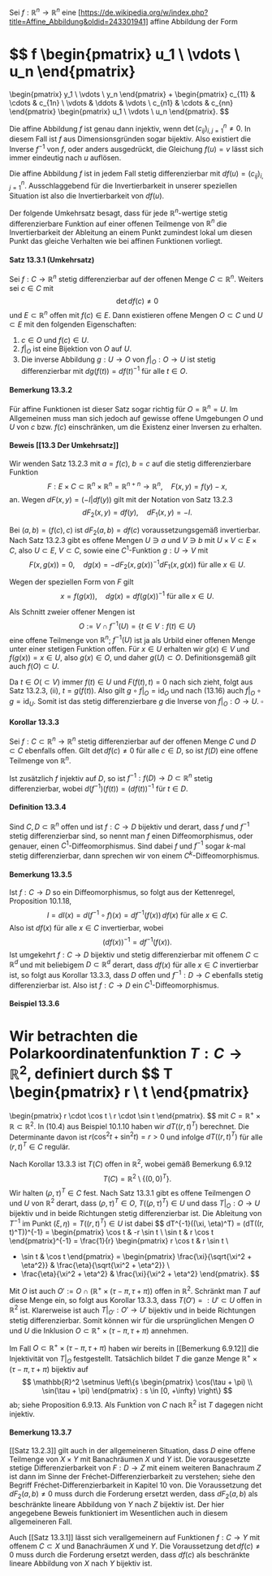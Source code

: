 Sei $f : \mathbb{R}^n \rightarrow \mathbb{R}^n$ eine [https://de.wikipedia.org/w/index.php?title=Affine_Abbildung&oldid=243301941] affine Abbildung der Form

$$
f
\begin{pmatrix}
u_1 \\
\vdots \\
u_n
\end{pmatrix}
=
\begin{pmatrix}
y_1 \\
\vdots \\
y_n
\end{pmatrix}
+
\begin{pmatrix}
c_{11} & \cdots & c_{1n} \\
\vdots & \ddots & \vdots \\
c_{n1} & \cdots & c_{nn}
\end{pmatrix}
\begin{pmatrix}
u_1 \\
\vdots \\
u_n
\end{pmatrix}.
$$

Die affine Abbildung $f$ ist genau dann injektiv, wenn $\det (c_{ij})_{i,j=1}^n \neq 0$. In diesem Fall ist $f$ aus Dimensionsgründen sogar bijektiv. Also existiert die Inverse $f^{-1}$ von $f$, oder anders ausgedrückt, die Gleichung $f(u) = v$ lässt sich immer eindeutig nach $u$ auflösen.

Die affine Abbildung $f$ ist in jedem Fall stetig differenzierbar mit $df(u) = (c_{ij})_{i,j=1}^n$. Ausschlaggebend für die Invertierbarkeit in unserer speziellen Situation ist also die Invertierbarkeit von $df(u)$.

Der folgende Umkehrsatz besagt, dass für jede $\mathbb{R}^n$-wertige stetig differenzierbare Funktion auf einer offenen Teilmenge von $\mathbb{R}^n$ die Invertierbarkeit der Ableitung an einem Punkt zumindest lokal um diesen Punkt das gleiche Verhalten wie bei affinen Funktionen vorliegt.

#### Satz 13.3.1 (Umkehrsatz)

Sei $f : C \rightarrow \mathbb{R}^n$ stetig differenzierbar auf der offenen Menge $C \subset \mathbb{R}^n$. Weiters sei $c \in C$ mit
$$
\det df(c) \neq 0
$$
und $E \subset \mathbb{R}^n$ offen mit $f(c) \in E$. Dann existieren offene Mengen $O \subset C$ und $U \subset E$ mit den folgenden Eigenschaften:

1. $c \in O$ und $f(c) \in U$.
2. $f|_O$ ist eine Bijektion von $O$ auf $U$.
3. Die inverse Abbildung $g : U \rightarrow O$ von $f|_O : O \rightarrow U$ ist stetig differenzierbar mit $dg(f(t)) = df(t)^{-1}$ für alle $t \in O$.

#### Bemerkung 13.3.2
Für affine Funktionen ist dieser Satz sogar richtig für $O = \mathbb{R}^n = U$. Im Allgemeinen muss man sich jedoch auf gewisse offene Umgebungen $O$ und $U$ von $c$ bzw. $f(c)$ einschränken, um die Existenz einer Inversen zu erhalten.

#### Beweis  [[13.3 Der Umkehrsatz]]
Wir wenden Satz 13.2.3 mit $a = f(c)$, $b = c$ auf die stetig differenzierbare Funktion
$$
F : E \times C \subset \mathbb{R}^n \times \mathbb{R}^n = \mathbb{R}^{n+n} \rightarrow \mathbb{R}^n, \quad F(x, y) = f(y) - x,
$$
an. Wegen $dF(x, y) = (-I | df(y))$ gilt mit der Notation von Satz 13.2.3
$$
dF_2(x, y) = df(y), \quad dF_1(x, y) = -I.
$$

Bei $(a, b) = (f(c), c)$ ist $dF_2(a, b) = df(c)$ voraussetzungsgemäß invertierbar. Nach Satz 13.2.3 gibt es offene Mengen $U \ni a$ und $V \ni b$ mit $U \times V \subset E \times C$, also $U \subset E$, $V \subset C$, sowie eine $C^1$-Funktion $g : U \rightarrow V$ mit
$$
F(x, g(x)) = 0, \quad dg(x) = -dF_2(x, g(x))^{-1} dF_1(x, g(x)) \text{ für alle } x \in U.
$$

Wegen der speziellen Form von $F$ gilt
$$
x = f(g(x)), \quad dg(x) = df(g(x))^{-1} \text{ für alle } x \in U. \tag{13.16}
$$

Als Schnitt zweier offener Mengen ist
$$
O := V \cap f^{-1}(U) = \{t \in V : f(t) \in U\}
$$
eine offene Teilmenge von $\mathbb{R}^n$; $f^{-1}(U)$ ist ja als Urbild einer offenen Menge unter einer stetigen Funktion offen. Für $x \in U$ erhalten wir $g(x) \in V$ und $f(g(x)) = x \in U$, also $g(x) \in O$, und daher $g(U) \subset O$. Definitionsgemäß gilt auch $f(O) \subset U$.

Da $t \in O (\subset V)$ immer $f(t) \in U$ und $F(f(t), t) = 0$ nach sich zieht, folgt aus Satz 13.2.3, (ii), $t = g(f(t))$. Also gilt $g \circ f|_O = \text{id}_O$ und nach (13.16) auch $f|_O \circ g = \text{id}_U$. Somit ist das stetig differenzierbare $g$ die Inverse von $f|_O : O \rightarrow U$. $\square$

#### Korollar 13.3.3
Sei $f : C \subset \mathbb{R}^n \rightarrow \mathbb{R}^n$ stetig differenzierbar auf der offenen Menge $C$ und $D \subset C$ ebenfalls offen. Gilt $\det df(c) \neq 0$ für alle $c \in D$, so ist $f(D)$ eine offene Teilmenge von $\mathbb{R}^n$.

Ist zusätzlich $f$ injektiv auf $D$, so ist $f^{-1} : f(D) \rightarrow D \subset \mathbb{R}^n$ stetig differenzierbar, wobei $d(f^{-1})(f(t)) = (df(t))^{-1}$ für $t \in D$.

#### Definition 13.3.4
Sind $C, D \subset \mathbb{R}^n$ offen und ist $f : C \rightarrow D$ bijektiv und derart, dass $f$ und $f^{-1}$ stetig differenzierbar sind, so nennt man $f$ einen Diffeomorphismus, oder genauer, einen $C^1$-Diffeomorphismus. Sind dabei $f$ und $f^{-1}$ sogar $k$-mal stetig differenzierbar, dann sprechen wir von einem $C^k$-Diffeomorphismus.
#### Bemerkung 13.3.5
Ist $f : C \rightarrow D$ so ein Diffeomorphismus, so folgt aus der Kettenregel, Proposition 10.1.18,
$$
I = dI(x) = d(f^{-1} \circ f)(x) = d f^{-1}(f(x)) \, d f(x) \text{ für alle } x \in C.
$$
Also ist $d f(x)$ für alle $x \in C$ invertierbar, wobei
$$
(d f(x))^{-1} = d f^{-1}(f(x)). \tag{13.17}
$$
Ist umgekehrt $f : C \rightarrow D$ bijektiv und stetig differenzierbar mit offenem $C \subset \mathbb{R}^d$ und mit beliebigem $D \subset \mathbb{R}^d$ derart, dass $d f(x)$ für alle $x \in C$ invertierbar ist, so folgt aus Korollar 13.3.3, dass $D$ offen und $f^{-1} : D \rightarrow C$ ebenfalls stetig differenzierbar ist. Also ist $f : C \rightarrow D$ ein $C^1$-Diffeomorphismus.

#### Beispiel 13.3.6
Wir betrachten die Polarkoordinatenfunktion $T : C \rightarrow \mathbb{R}^2$, definiert durch
$$
T
\begin{pmatrix}
r \\
t
\end{pmatrix}
=
\begin{pmatrix}
r \cdot \cos t \\
r \cdot \sin t
\end{pmatrix}.
$$
mit $C = \mathbb{R}^+ \times \mathbb{R} \subset \mathbb{R}^2$. In (10.4) aus Beispiel 10.1.10 haben wir $dT((r, t)^T)$ berechnet. Die Determinante davon ist $r(\cos^2 t + \sin^2 t) = r > 0$ und infolge $dT((r, t)^T)$ für alle $(r, t)^T \in C$ regulär.

Nach Korollar 13.3.3 ist $T(C)$ offen in $\mathbb{R}^2$, wobei gemäß Bemerkung 6.9.12
$$
T(C) = \mathbb{R}^2 \setminus \{(0, 0)^T\}.
$$
Wir halten $(\rho, \tau)^T \in C$ fest. Nach Satz 13.3.1 gibt es offene Teilmengen $O$ und $U$ von $\mathbb{R}^2$ derart, dass $(\rho, \tau)^T \in O$, $T((\rho, \tau)^T) \in U$ und dass $T|_O : O \rightarrow U$ bijektiv und in beide Richtungen stetig differenzierbar ist. Die Ableitung von $T^{-1}$ im Punkt $(\xi, \eta) = T((r, t)^T) \in U$ ist dabei
$$
dT^{-1}((\xi, \eta)^T) = (dT((r, t)^T))^{-1} = 
\begin{pmatrix}
\cos t & -r \sin t \\
\sin t & r \cos t
\end{pmatrix}^{-1}
= \frac{1}{r}
\begin{pmatrix}
r \cos t & r \sin t \\
- \sin t & \cos t
\end{pmatrix}
=
\begin{pmatrix}
\frac{\xi}{\sqrt{\xi^2 + \eta^2}} & \frac{\eta}{\sqrt{\xi^2 + \eta^2}} \\
- \frac{\eta}{\xi^2 + \eta^2} & \frac{\xi}{\xi^2 + \eta^2}
\end{pmatrix}.
$$

Mit $O$ ist auch $O' := O \cap (\mathbb{R}^+ \times (\tau - \pi, \tau + \pi))$ offen in $\mathbb{R}^2$. Schränkt man $T$ auf diese Menge ein, so folgt aus Korollar 13.3.3, dass $T(O') =: U' \subset U$ offen in $\mathbb{R}^2$ ist. Klarerweise ist auch $T|_{O'} : O' \rightarrow U'$ bijektiv und in beide Richtungen stetig differenzierbar. Somit können wir für die ursprünglichen Mengen $O$ und $U$ die Inklusion $O \subset \mathbb{R}^+ \times (\tau - \pi, \tau + \pi)$ annehmen.

Im Fall $O \subset \mathbb{R}^+ \times (\tau - \pi, \tau + \pi)$ haben wir bereits in [[Bemerkung 6.9.12]] die Injektivität von $T|_O$ festgestellt. Tatsächlich bildet $T$ die ganze Menge $\mathbb{R}^+ \times (\tau - \pi, \tau + \pi)$ bijektiv auf
$$
\mathbb{R}^2 \setminus \left\{s
\begin{pmatrix}
\cos(\tau + \pi) \\
\sin(\tau + \pi)
\end{pmatrix} : s \in [0, +\infty) \right\}
$$
ab; siehe Proposition 6.9.13. Als Funktion von $C$ nach $\mathbb{R}^2$ ist $T$ dagegen nicht injektiv.

#### Bemerkung 13.3.7
[[Satz 13.2.3]] gilt auch in der allgemeineren Situation, dass $D$ eine offene Teilmenge von $X \times Y$ mit Banachräumen $X$ und $Y$ ist. Die vorausgesetzte stetige Differenzierbarkeit von $F : D \rightarrow Z$ mit einem weiteren Banachraum $Z$ ist dann im Sinne der Fréchet-Differenzierbarkeit zu verstehen; siehe den Begriff Fréchet-Differenzierbarkeit in Kapitel 10 von. Die Voraussetzung $\det dF_2(a, b) \neq 0$ muss durch die Forderung ersetzt werden, dass $dF_2(a, b)$ als beschränkte lineare Abbildung von $Y$ nach $Z$ bijektiv ist. Der hier angegebene Beweis funktioniert im Wesentlichen auch in diesem allgemeineren Fall.

Auch [[Satz 13.3.1]] lässt sich verallgemeinern auf Funktionen $f : C \rightarrow Y$ mit offenem $C \subset X$ und Banachräumen $X$ und $Y$. Die Voraussetzung $\det df(c) \neq 0$ muss durch die Forderung ersetzt werden, dass $df(c)$ als beschränkte lineare Abbildung von $X$ nach $Y$ bijektiv ist.
